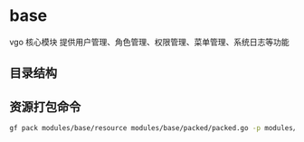 # base

vgo 核心模块 提供用户管理、角色管理、权限管理、菜单管理、系统日志等功能

## 目录结构

## 资源打包命令

```bash
gf pack modules/base/resource modules/base/packed/packed.go -p modules/base/resource
```
